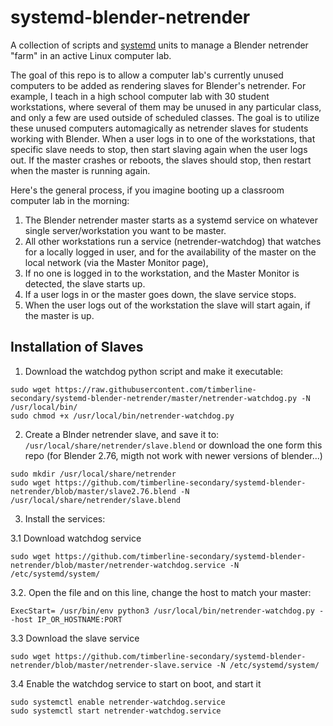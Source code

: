 # systemd-blender-netrender
A collection of scripts and [systemd](https://wiki.debian.org/systemd) units to manage a Blender netrender "farm" in an active Linux computer lab.

The goal of this repo is to allow a computer lab's currently unused computers to be added as rendering slaves for Blender's netrender. For example, I teach in a high school computer lab with 30 student workstations, where several of them may be unused in any particular class, and only a few are used outside of scheduled classes.  The goal is to utilize these unused computers automagically as netrender slaves for students working with Blender.  When a user logs in to one of the workstations, that specific slave needs to stop, then start slaving  again when the user logs out.  If the master crashes or reboots, the slaves should stop, then restart when the master is running again.

Here's the general process, if you imagine booting up a classroom computer lab in the morning:
1. The Blender netrender master starts as a systemd service on whatever single server/workstation you want to be master.
1. All other workstations run a service (netrender-watchdog) that watches for a locally logged in user, and for the availability of the master on the local network (via the Master Monitor page), 
1. If no one is logged in to the workstation, and the Master Monitor is detected, the slave starts up.
1. If a user logs in or the master goes down, the slave service stops.
1. When the user logs out of the workstation the slave will start again, if the master is up.

## Installation of Slaves

1. Download the watchdog python script and make it executable:

````
sudo wget https://raw.githubusercontent.com/timberline-secondary/systemd-blender-netrender/master/netrender-watchdog.py -N /usr/local/bin/
sudo chmod +x /usr/local/bin/netrender-watchdog.py
````

2. Create a Blnder netrender slave, and save it to: `/usr/local/share/netrender/slave.blend` or download the one form this repo (for Blender 2.76, migth not work with newer versions of blender...)

````
sudo mkdir /usr/local/share/netrender
sudo wget https://github.com/timberline-secondary/systemd-blender-netrender/blob/master/slave2.76.blend -N /usr/local/share/netrender/slave.blend
````

3. Install the services:

3.1 Download watchdog service

````
sudo wget https://github.com/timberline-secondary/systemd-blender-netrender/blob/master/netrender-watchdog.service -N /etc/systemd/system/
````

3.2. Open the file and on this line, change the host to match your master:

````
ExecStart= /usr/bin/env python3 /usr/local/bin/netrender-watchdog.py --host IP_OR_HOSTNAME:PORT
````

3.3 Download the slave service

````
sudo wget https://github.com/timberline-secondary/systemd-blender-netrender/blob/master/netrender-slave.service -N /etc/systemd/system/
````

3.4 Enable the watchdog service to start on boot, and start it

````
sudo systemctl enable netrender-watchdog.service
sudo systemctl start netrender-watchdog.service
````

